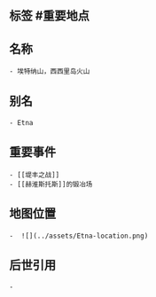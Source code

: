 ## 标签  #重要地点
## 名称
	- 埃特纳山，西西里岛火山
## 别名
	- Etna
## 重要事件
	- [[堤丰之战]]
	- [[赫淮斯托斯]]的锻冶场
## 地图位置
	-  ![](../assets/Etna-location.png)
## 后世引用
	-
